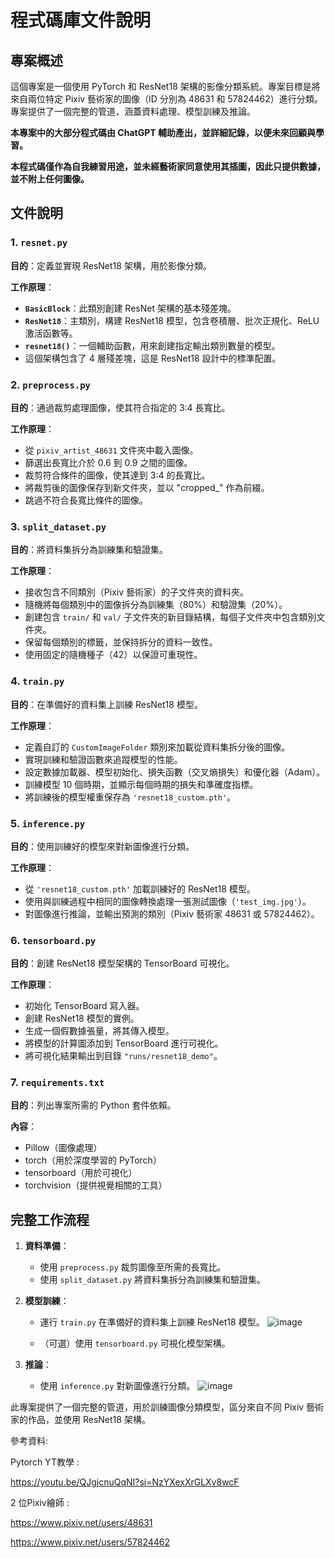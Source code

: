 # **程式碼庫文件說明**

## **專案概述**
這個專案是一個使用 PyTorch 和 ResNet18 架構的影像分類系統。專案目標是將來自兩位特定 Pixiv 藝術家的圖像（ID 分別為 48631 和 57824462）進行分類。專案提供了一個完整的管道，涵蓋資料處理、模型訓練及推論。

**本專案中的大部分程式碼由 ChatGPT 輔助產出，並詳細記錄，以便未來回顧與學習。**

**本程式碼僅作為自我練習用途，並未經藝術家同意使用其插圖，因此只提供數據，並不附上任何圖像。**


## **文件說明**

### 1. **`resnet.py`**
**目的**：定義並實現 ResNet18 架構，用於影像分類。

**工作原理**：
- **`BasicBlock`**：此類別創建 ResNet 架構的基本殘差塊。
- **`ResNet18`**：主類別，構建 ResNet18 模型，包含卷積層、批次正規化、ReLU 激活函數等。
- **`resnet18()`**：一個輔助函數，用來創建指定輸出類別數量的模型。
- 這個架構包含了 4 層殘差塊，這是 ResNet18 設計中的標準配置。

### 2. **`preprocess.py`**
**目的**：通過裁剪處理圖像，使其符合指定的 3:4 長寬比。

**工作原理**：
- 從 `pixiv_artist_48631` 文件夾中載入圖像。
- 篩選出長寬比介於 0.6 到 0.9 之間的圖像。
- 裁剪符合條件的圖像，使其達到 3:4 的長寬比。
- 將裁剪後的圖像保存到新文件夾，並以 "cropped_" 作為前綴。
- 跳過不符合長寬比條件的圖像。

### 3. **`split_dataset.py`**
**目的**：將資料集拆分為訓練集和驗證集。

**工作原理**：
- 接收包含不同類別（Pixiv 藝術家）的子文件夾的資料夾。
- 隨機將每個類別中的圖像拆分為訓練集（80%）和驗證集（20%）。
- 創建包含 `train/` 和 `val/` 子文件夾的新目錄結構，每個子文件夾中包含類別文件夾。
- 保留每個類別的標籤，並保持拆分的資料一致性。
- 使用固定的隨機種子（42）以保證可重現性。

### 4. **`train.py`**
**目的**：在準備好的資料集上訓練 ResNet18 模型。

**工作原理**：
- 定義自訂的 `CustomImageFolder` 類別來加載從資料集拆分後的圖像。
- 實現訓練和驗證函數來追蹤模型的性能。
- 設定數據加載器、模型初始化、損失函數（交叉熵損失）和優化器（Adam）。
- 訓練模型 10 個時期，並顯示每個時期的損失和準確度指標。
- 將訓練後的模型權重保存為 `'resnet18_custom.pth'`。

### 5. **`inference.py`**
**目的**：使用訓練好的模型來對新圖像進行分類。

**工作原理**：
- 從 `'resnet18_custom.pth'` 加載訓練好的 ResNet18 模型。
- 使用與訓練過程中相同的圖像轉換處理一張測試圖像（`'test_img.jpg'`）。
- 對圖像進行推論，並輸出預測的類別（Pixiv 藝術家 48631 或 57824462）。

### 6. **`tensorboard.py`**
**目的**：創建 ResNet18 模型架構的 TensorBoard 可視化。

**工作原理**：
- 初始化 TensorBoard 寫入器。
- 創建 ResNet18 模型的實例。
- 生成一個假數據張量，將其傳入模型。
- 將模型的計算圖添加到 TensorBoard 進行可視化。
- 將可視化結果輸出到目錄 `"runs/resnet18_demo"`。

### 7. **`requirements.txt`**
**目的**：列出專案所需的 Python 套件依賴。

**內容**：
- Pillow（圖像處理）
- torch（用於深度學習的 PyTorch）
- tensorboard（用於可視化）
- torchvision（提供視覺相關的工具）

## **完整工作流程**

1. **資料準備**：
   - 使用 `preprocess.py` 裁剪圖像至所需的長寬比。
   - 使用 `split_dataset.py` 將資料集拆分為訓練集和驗證集。

2. **模型訓練**：
   - 運行 `train.py` 在準備好的資料集上訓練 ResNet18 模型。
     ![image](https://github.com/user-attachments/assets/f02edb25-8026-4ee1-ac26-8c1bf96aaf3f)

   - （可選）使用 `tensorboard.py` 可視化模型架構。

3. **推論**：
   - 使用 `inference.py` 對新圖像進行分類。
     ![image](https://github.com/user-attachments/assets/7188c099-b9d2-4b09-8c7e-329c9c17bea3)


此專案提供了一個完整的管道，用於訓練圖像分類模型，區分來自不同 Pixiv 藝術家的作品，並使用 ResNet18 架構。

參考資料: 

Pytorch YT教學 : 

https://youtu.be/QJgjcnuQqNI?si=NzYXexXrGLXv8wcF

2 位Pixiv繪師 :

https://www.pixiv.net/users/48631

https://www.pixiv.net/users/57824462

